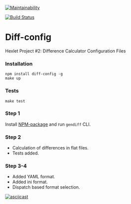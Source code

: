 [![Maintainability](https://api.codeclimate.com/v1/badges/6d6bb69f1c54fd065294/maintainability)](https://codeclimate.com/github/zhabinka/diff-calculator/maintainability)

[![Build Status](https://travis-ci.org/zhabinka/diff-config.svg?branch=master)](https://travis-ci.org/zhabinka/diff-config)

# Diff-config

Hexlet Project #2: Difference Calculator Configuration Files

### Installation

```
npm install diff-config -g
make up
```  
### Tests

```
make test
```

### Step 1

Install [NPM-package](https://www.npmjs.com/package/diff-config) and run `gendiff` CLI.

### Step 2
 
- Calculation of differences in flat files.
- Tests added.

### Step 3-4

- Added YAML format.
- Added ini format.
- Dispatch based format selection.

[![asciicast](https://asciinema.org/a/BRi5x6RDlHpX2FGum6RDdGzK1.png)](https://asciinema.org/a/BRi5x6RDlHpX2FGum6RDdGzK1)